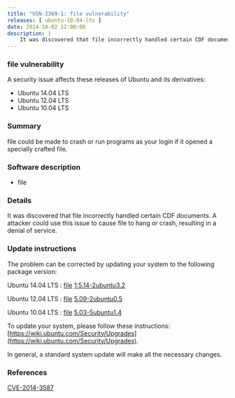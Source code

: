 ```yaml
---
title: "USN-2369-1: file vulnerability"
releases: [ ubuntu-10.04-lts ]
date: 2014-10-02 12:00:00
description: |
    It was discovered that file incorrectly handled certain CDF documents. A attacker could use this issue to cause file to hang or crash, resulting in a denial of service. 
--- 
```

 
### file vulnerability

A security issue affects these releases of Ubuntu and its derivatives:

* Ubuntu 14.04 LTS
* Ubuntu 12.04 LTS
* Ubuntu 10.04 LTS

### Summary

file could be made to crash or run programs as your login if it opened a specially crafted file.

### Software description

* file 

### Details

It was discovered that file incorrectly handled certain CDF documents. A attacker could use this issue to cause file to hang or crash, resulting in a denial of service. 

### Update instructions

The problem can be corrected by updating your system to the following package version:

Ubuntu 14.04 LTS
 : [file](https://launchpad.net/ubuntu/+source/file) <span> [1:5.14-2ubuntu3.2](https://launchpad.net/ubuntu/+source/file/1:5.14-2ubuntu3.2) </span> 

Ubuntu 12.04 LTS
 : [file](https://launchpad.net/ubuntu/+source/file) <span> [5.09-2ubuntu0.5](https://launchpad.net/ubuntu/+source/file/5.09-2ubuntu0.5) </span> 

Ubuntu 10.04 LTS
 : [file](https://launchpad.net/ubuntu/+source/file) <span> [5.03-5ubuntu1.4](https://launchpad.net/ubuntu/+source/file/5.03-5ubuntu1.4) </span> 

To update your system, please follow these instructions: [https://wiki.ubuntu.com/Security/Upgrades](https://wiki.ubuntu.com/Security/Upgrades).

In general, a standard system update will make all the necessary changes. 

### References

 [CVE-2014-3587](http://people.ubuntu.com/~ubuntu-security/cve/CVE-2014-3587)
 
